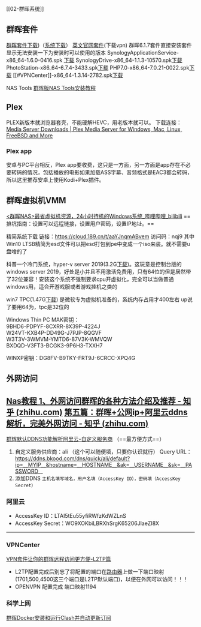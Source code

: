 [[02-群晖系统]]

## 群晖套件
[群晖套件下载](https://archive.synology.com/download/Package))（[系统下载](https://archive.synology.com/download/Os/DSM)） [英文官网套件](https://www.synology.com/en-us/support/download/DS218play?version=7.1#packages)(下载vpn)
群晖6.1.7套件直接安装套件显示无法安装一下为安装时可以使用的版本
SynologyApplicationService-x86_64-1.6.0-0416.spk  [下载](https://global.download.synology.com/download/Package/spk/SynologyApplicationService/1.6.0-0416/SynologyApplicationService-x86_64-1.6.0-0416.spk)
SynologyDrive-x86_64-1.1.3-10570.spk[下载](https://global.download.synology.com/download/Package/spk/SynologyDrive/1.1.3-10570/SynologyDrive-x86_64-1.1.3-10570.spk)
PhotoStation-x86_64-6.7.4-3433.spk[下载](https://global.download.synology.com/download/Package/spk/PhotoStation/6.7.4-3433/PhotoStation-x86_64-6.7.4-3433.spk)
PHP7.0-x86_64-7.0.21-0022.spk[下载](https://global.download.synology.com/download/Package/spk/PHP7.0/7.0.21-0022/PHP7.0-x86_64-7.0.21-0022.spk)
[[#VPNCenter]]-x86_64-1.3.14-2782.spk[下载](https://global.download.synology.com/download/Package/spk/VPNCenter/1.3.14-2782/VPNCenter-x86_64-1.3.14-2782.spk)

NAS Tools [群晖版NAS Tools安装教程](https://www.bilibili.com/video/BV1wD4y1B7xZ/?spm_id_from=333.788&vd_source=18c8e3170f64a0712b761bb61d255585)

## Plex
PLEX新版本就浏览器套壳，不能硬解HEVC，用老版本就可以。
下载连接：[Media Server Downloads | Plex Media Server for Windows, Mac, Linux, FreeBSD and More](https://www.plex.tv/media-server-downloads/?lang=zh#plex-app)
### Plex app  
安卓与PC平台相反，Plex app要收费，这只是一方面，另一方面是app存在不必要转码的情况，包括播放的电影如果加载ASS字幕、音频格式是EAC3都会转码，所以这里推荐安卓上使用Kodi+Plex插件。

## 群晖虚拟机VMM
[<群晖NAS>最省虚拟机资源，24小时待机的Windows系统_哔哩哔哩_bilibili](https://www.bilibili.com/video/BV1gK411P7rt/?spm_id_from=333.337.search-card.all.click&vd_source=18c8e3170f64a0712b761bb61d255585)
==排坑指南：设置可以远程链接，设置用户密码，设置IP地址。==

精简系统下载
链接：https://cloud.189.cn/t/aaYJnqmABvem 访问码：nqj9
其中Win10 LTSB精简为esd文件可以把esd打包到pe中变成一个iso来装。就不需要u盘啥的了

科普一个冷门系统，hyper-v server 2019(3.2G[下载](https://software-download.microsoft.com/download/pr/17763.737.190906-2324.rs5_release_svc_refresh_SERVERHYPERCORE_OEM_x64FRE_zh-cn_1.iso))。这玩意是控制台版的windows server 2019，好处是小并且不用激活免费用，只有64位的但是居然带了32位兼容！安装这个系统不强制要求cpu开虚拟化，完全可以当做普通windows用，适合开游戏服或者游戏挂机之类的

win7 TPC(1.47G[下载](http://download.microsoft.com/download/C/D/7/CD789C98-6C1A-43D6-87E9-F7FDE3806950/ThinPC_110415_EVAL_x86fre.iso)) 是微软专为虚拟机准备的，系统内存占用才400左右
up说了要用64为，tpc是32位的

Windows Thin PC MAK密钥：   
9BHD6-PDPYF-8CXRR-8X39P-4224J  
W24VT-KXB4P-DD49G-J7PJP-8QGVF  
W3T3V-3WMVM-YMTD6-87V3K-WMVQW  
BXDQD-V3FT3-BCGK3-9P6H3-TXXH7

WINXP密钥：DG8FV-B9TKY-FRT9J-6CRCC-XPQ4G
## 外网访问
[Nas教程 1、外网访问群晖的各种方法介绍及推荐 - 知乎 (zhihu.com)](https://zhuanlan.zhihu.com/p/417321675)
[第五篇：群晖+公网ip+阿里云ddns解析，完美外网访问 - 知乎 (zhihu.com)](https://zhuanlan.zhihu.com/p/337707465)
---
[群辉默认DDNS功能解析阿里云-自定义服务商](https://blog.csdn.net/wtxasdasd123/article/details/122842598)  （==最方便方式==）
1. 自定义服务供应商：ali （这个可以随便填，只要你认识就行）
Query URL：https://ddns.bkood.com/dns/quick/ali/default?ip=__MYIP__&hostname=__HOSTNAME__&ak=__USERNAME__&sk=__PASSWORD__
1. 添加DDNS
`主机名填写域名，用户名填（AccessKey ID），密码填（AccessKey Secret）`
### 阿里云
-   AccessKey ID：LTAI5tEu55yfiRWfzKdWZLnS
-   AccessKey Secret：WO9XOKbiLBRXhSrgK65206JlaeZI8X
---
### VPNCenter
[VPN套件让你的群晖远程访问更方便-L2TP篇](https://post.smzdm.com/p/540771/)
- L2TP配置完成后别忘了将配置的端口在[路由器](https://www.smzdm.com/fenlei/luyouqi/)上做一下端口映射(1701,500,4500这三个端口是L2TP默认端口)，以便在外网可以访问！！！
- OPENVPN 配置完成 端口映射1194

### 科学上网
[群晖Docker安装和运行Clash并自动更新订阅](https://fugary.com/?p=363)